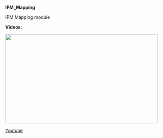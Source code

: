 **IPM_Mapping**

IPM Mapping module

**Videos:**

<p align="left">
  <img src="IPM_Mapping.gif" width = "480" height = "280" />
</p>

[Youtube](https://youtu.be/R944ObljWJw)
